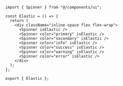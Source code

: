 ﻿```tsx
import { Spinner } from "@/components/ui";

const Elastic = () => {
  return (
    <div className="inline-space flex flex-wrap">
      <Spinner isElastic />
      <Spinner color="primary" isElastic />
      <Spinner color="secondary" isElastic />
      <Spinner color="info" isElastic />
      <Spinner color="success" isElastic />
      <Spinner color="warning" isElastic />
      <Spinner color="error" isElastic />
    </div>
  );
};

export { Elastic };

```
